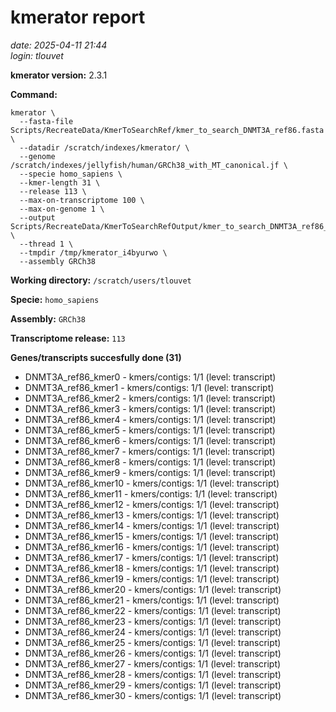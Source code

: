 # kmerator report
*date: 2025-04-11 21:44*  
*login: tlouvet*

**kmerator version:** 2.3.1

**Command:**

```
kmerator \
  --fasta-file Scripts/RecreateData/KmerToSearchRef/kmer_to_search_DNMT3A_ref86.fasta \
  --datadir /scratch/indexes/kmerator/ \
  --genome /scratch/indexes/jellyfish/human/GRCh38_with_MT_canonical.jf \
  --specie homo_sapiens \
  --kmer-length 31 \
  --release 113 \
  --max-on-transcriptome 100 \
  --max-on-genome 1 \
  --output Scripts/RecreateData/KmerToSearchRefOutput/kmer_to_search_DNMT3A_ref86_output \
  --thread 1 \
  --tmpdir /tmp/kmerator_i4byurwo \
  --assembly GRCh38
```

**Working directory:** `/scratch/users/tlouvet`

**Specie:** `homo_sapiens`

**Assembly:** `GRCh38`

**Transcriptome release:** `113`

**Genes/transcripts succesfully done (31)**

- DNMT3A_ref86_kmer0 - kmers/contigs: 1/1 (level: transcript)
- DNMT3A_ref86_kmer1 - kmers/contigs: 1/1 (level: transcript)
- DNMT3A_ref86_kmer2 - kmers/contigs: 1/1 (level: transcript)
- DNMT3A_ref86_kmer3 - kmers/contigs: 1/1 (level: transcript)
- DNMT3A_ref86_kmer4 - kmers/contigs: 1/1 (level: transcript)
- DNMT3A_ref86_kmer5 - kmers/contigs: 1/1 (level: transcript)
- DNMT3A_ref86_kmer6 - kmers/contigs: 1/1 (level: transcript)
- DNMT3A_ref86_kmer7 - kmers/contigs: 1/1 (level: transcript)
- DNMT3A_ref86_kmer8 - kmers/contigs: 1/1 (level: transcript)
- DNMT3A_ref86_kmer9 - kmers/contigs: 1/1 (level: transcript)
- DNMT3A_ref86_kmer10 - kmers/contigs: 1/1 (level: transcript)
- DNMT3A_ref86_kmer11 - kmers/contigs: 1/1 (level: transcript)
- DNMT3A_ref86_kmer12 - kmers/contigs: 1/1 (level: transcript)
- DNMT3A_ref86_kmer13 - kmers/contigs: 1/1 (level: transcript)
- DNMT3A_ref86_kmer14 - kmers/contigs: 1/1 (level: transcript)
- DNMT3A_ref86_kmer15 - kmers/contigs: 1/1 (level: transcript)
- DNMT3A_ref86_kmer16 - kmers/contigs: 1/1 (level: transcript)
- DNMT3A_ref86_kmer17 - kmers/contigs: 1/1 (level: transcript)
- DNMT3A_ref86_kmer18 - kmers/contigs: 1/1 (level: transcript)
- DNMT3A_ref86_kmer19 - kmers/contigs: 1/1 (level: transcript)
- DNMT3A_ref86_kmer20 - kmers/contigs: 1/1 (level: transcript)
- DNMT3A_ref86_kmer21 - kmers/contigs: 1/1 (level: transcript)
- DNMT3A_ref86_kmer22 - kmers/contigs: 1/1 (level: transcript)
- DNMT3A_ref86_kmer23 - kmers/contigs: 1/1 (level: transcript)
- DNMT3A_ref86_kmer24 - kmers/contigs: 1/1 (level: transcript)
- DNMT3A_ref86_kmer25 - kmers/contigs: 1/1 (level: transcript)
- DNMT3A_ref86_kmer26 - kmers/contigs: 1/1 (level: transcript)
- DNMT3A_ref86_kmer27 - kmers/contigs: 1/1 (level: transcript)
- DNMT3A_ref86_kmer28 - kmers/contigs: 1/1 (level: transcript)
- DNMT3A_ref86_kmer29 - kmers/contigs: 1/1 (level: transcript)
- DNMT3A_ref86_kmer30 - kmers/contigs: 1/1 (level: transcript)
